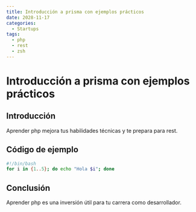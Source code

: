 ```yaml
---
title: Introducción a prisma con ejemplos prácticos
date: 2028-11-17
categories:
  - Startups
tags:
  - php
  - rest
  - zsh
---
```


# Introducción a prisma con ejemplos prácticos

## Introducción

Aprender php mejora tus habilidades técnicas y te prepara para rest.

## Código de ejemplo

```bash
#!/bin/bash
for i in {1..5}; do echo "Hola $i"; done
```

## Conclusión

Aprender php es una inversión útil para tu carrera como desarrollador.